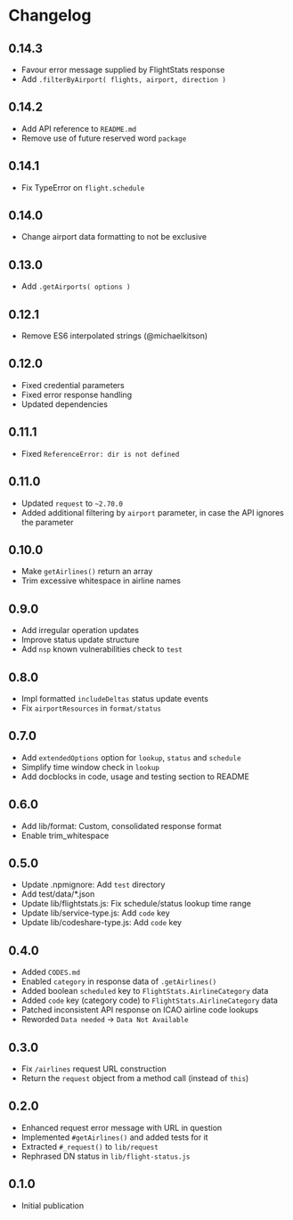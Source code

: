 # Changelog

## 0.14.3

- Favour error message supplied by FlightStats response
- Add `.filterByAirport( flights, airport, direction )`

## 0.14.2

- Add API reference to `README.md`
- Remove use of future reserved word `package`

## 0.14.1

- Fix TypeError on `flight.schedule`

## 0.14.0

- Change airport data formatting to not be exclusive

## 0.13.0

- Add `.getAirports( options )`

## 0.12.1

- Remove ES6 interpolated strings (@michaelkitson)

## 0.12.0
- Fixed credential parameters
- Fixed error response handling
- Updated dependencies

## 0.11.1
- Fixed `ReferenceError: dir is not defined`

## 0.11.0
- Updated `request` to `~2.70.0`
- Added additional filtering by `airport` parameter, in case the API ignores the parameter

## 0.10.0
- Make `getAirlines()` return an array
- Trim excessive whitespace in airline names

## 0.9.0
- Add irregular operation updates
- Improve status update structure
- Add `nsp` known vulnerabilities check to `test`

## 0.8.0
- Impl formatted `includeDeltas` status update events
- Fix `airportResources` in `format/status`

## 0.7.0
- Add `extendedOptions` option for `lookup`, `status` and `schedule`
- Simplify time window check in `lookup`
- Add docblocks in code, usage and testing section to README

## 0.6.0
- Add lib/format: Custom, consolidated response format
- Enable trim_whitespace

## 0.5.0
- Update .npmignore: Add `test` directory
- Add test/data/*.json
- Update lib/flightstats.js: Fix schedule/status lookup time range
- Update lib/service-type.js: Add `code` key
- Update lib/codeshare-type.js: Add `code` key

## 0.4.0
- Added `CODES.md`
- Enabled `category` in response data of `.getAirlines()`
- Added boolean `scheduled` key to `FlightStats.AirlineCategory` data
- Added `code` key (category code) to `FlightStats.AirlineCategory` data
- Patched inconsistent API response on ICAO airline code lookups
- Reworded `Data needed` -> `Data Not Available`

## 0.3.0
- Fix `/airlines` request URL construction
- Return the `request` object from a method call (instead of `this`)

## 0.2.0
- Enhanced request error message with URL in question
- Implemented `#getAirlines()` and added tests for it
- Extracted `#_request()` to `lib/request`
- Rephrased DN status in `lib/flight-status.js`

## 0.1.0
  - Initial publication
